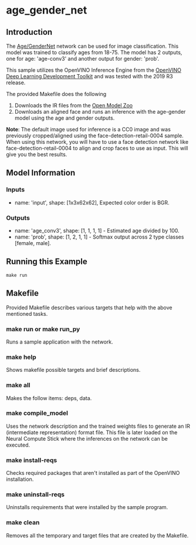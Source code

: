 # age_gender_net
## Introduction
The [Age/GenderNet](https://github.com/opencv/open_model_zoo/blob/master/intel_models/age-gender-recognition-retail-0013/description/age-gender-recognition-retail-0013.md) network can be used for image classification. This model was trained to classify ages from 18-75. The model has 2 outputs, one for age: 'age-conv3' and another output for gender: 'prob'. 

This sample utilizes the OpenVINO Inference Engine from the [OpenVINO Deep Learning Development Toolkit](https://software.intel.com/en-us/openvino-toolkit) and was tested with the 2019 R3 release.

The provided Makefile does the following

1. Downloads the IR files from the [Open Model Zoo](https://github.com/opencv/open_model_zoo)
2. Downloads an aligned face and runs an inference with the age-gender model using the age and gender outputs.

**Note**: The default image used for inference is a CC0 image and was previously cropped/aligned using the face-detection-retail-0004 sample. When using this network, you will have to use a face detection network like face-detection-retail-0004 to align and crop faces to use as input. This will give you the best results.  

## Model Information
### Inputs
 - name: 'input', shape: [1x3x62x62], Expected color order is BGR.
### Outputs 
 - name: 'age_conv3', shape: [1, 1, 1, 1] - Estimated age divided by 100.
 - name: 'prob', shape: [1, 2, 1, 1] - Softmax output across 2 type classes [female, male].

## Running this Example
~~~
make run
~~~

## Makefile
Provided Makefile describes various targets that help with the above mentioned tasks.

### make run or make run_py
Runs a sample application with the network.

### make help
Shows makefile possible targets and brief descriptions. 

### make all
Makes the follow items: deps, data.

### make compile_model
Uses the network description and the trained weights files to generate an IR (intermediate representation) format file.  This file is later loaded on the Neural Compute Stick where the inferences on the network can be executed.  

### make install-reqs
Checks required packages that aren't installed as part of the OpenVINO installation.
 
### make uninstall-reqs
Uninstalls requirements that were installed by the sample program.

### make clean
Removes all the temporary and target files that are created by the Makefile.

